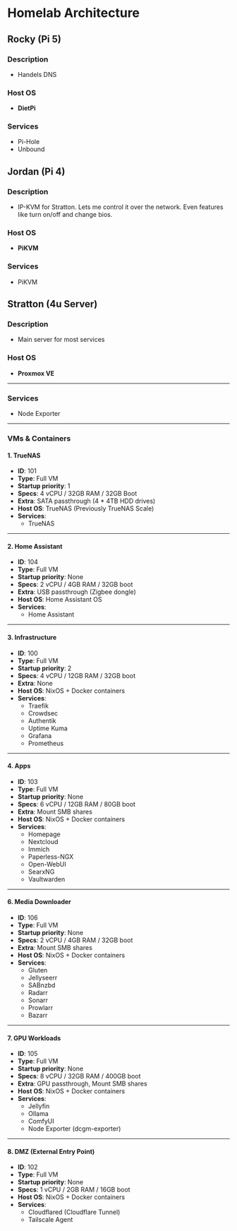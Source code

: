 # Homelab Architecture

## Rocky (Pi 5)
### Description
- Handels DNS

### Host OS
- **DietPi**

### Services
- Pi-Hole
- Unbound



## Jordan (Pi 4)
### Description
- IP-KVM for Stratton. Lets me control it over the network. Even features like turn on/off and change bios.

### Host OS
- **PiKVM**

### Services
- PiKVM



## Stratton (4u Server)
### Description
- Main server for most services

### Host OS
- **Proxmox VE**

---

### Services
- Node Exporter

---

### VMs & Containers

#### 1. TrueNAS
- **ID**: 101
- **Type**: Full VM
- **Startup priority**: 1
- **Specs**: 4 vCPU / 32GB RAM / 32GB Boot
- **Extra**: SATA passthrough (4 * 4TB HDD drives)
- **Host OS**: TrueNAS (Previously TrueNAS Scale)
- **Services**:
  - TrueNAS

---

#### 2. Home Assistant
- **ID**: 104
- **Type**: Full VM
- **Startup priority**: None
- **Specs**: 2 vCPU / 4GB RAM / 32GB boot
- **Extra**: USB passthrough (Zigbee dongle)
- **Host OS**: Home Assistant OS
- **Services**:
  - Home Assistant

---

#### 3. Infrastructure
- **ID**: 100
- **Type**: Full VM
- **Startup priority**: 2
- **Specs**: 4 vCPU / 12GB RAM / 32GB boot
- **Extra**: None
- **Host OS**: NixOS + Docker containers
- **Services**:
  - Traefik
  - Crowdsec
  - Authentik
  - Uptime Kuma
  - Grafana
  - Prometheus

---

#### 4. Apps
- **ID**: 103
- **Type**: Full VM
- **Startup priority**: None
- **Specs**: 6 vCPU / 12GB RAM / 80GB boot
- **Extra**: Mount SMB shares
- **Host OS**: NixOS + Docker containers
- **Services**:
  - Homepage
  - Nextcloud
  - Immich
  - Paperless-NGX
  - Open-WebUI
  - SearxNG
  - Vaultwarden

---

#### 6. Media Downloader
- **ID**: 106
- **Type**: Full VM
- **Startup priority**: None
- **Specs**: 2 vCPU / 4GB RAM / 32GB boot
- **Extra**: Mount SMB shares
- **Host OS**: NixOS + Docker containers
- **Services**:
  - Gluten
  - Jellyseerr
  - SABnzbd
  - Radarr
  - Sonarr
  - Prowlarr
  - Bazarr

---

#### 7. GPU Workloads
- **ID**: 105
- **Type**: Full VM
- **Startup priority**: None
- **Specs**: 8 vCPU / 32GB RAM / 400GB boot
- **Extra**: GPU passthrough, Mount SMB shares
- **Host OS**: NixOS + Docker containers
- **Services**:
  - Jellyfin
  - Ollama
  - ComfyUI
  - Node Exporter (dcgm-exporter)

---

#### 8. DMZ (External Entry Point)
- **ID**: 102
- **Type**: Full VM
- **Startup priority**: None
- **Specs**: 1 vCPU / 2GB RAM / 16GB boot
- **Host OS**: NixOS + Docker containers
- **Services**:
  - Cloudflared (Cloudflare Tunnel)
  - Tailscale Agent